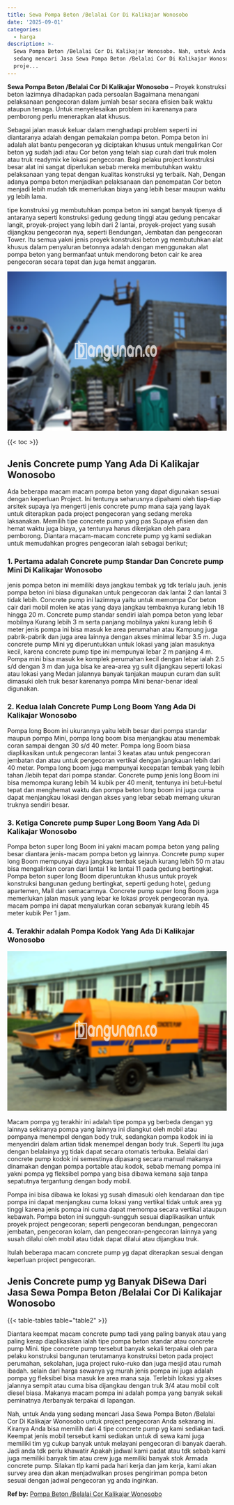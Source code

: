 ```yaml
---
title: Sewa Pompa Beton /Belalai Cor Di Kalikajar Wonosobo
date: '2025-09-01'
categories:
  - harga
description: >-
  Sewa Pompa Beton /Belalai Cor Di Kalikajar Wonosobo. Nah, untuk Anda yang
  sedang mencari Jasa Sewa Pompa Beton /Belalai Cor Di Kalikajar Wonosobo untuk
  proje...
---
```


**Sewa Pompa Beton /Belalai Cor Di Kalikajar Wonosobo** – Proyek konstruksi beton lazimnya dihadapkan pada persoalan Bagaimana menangani pelaksanaan pengecoran dalam jumlah besar secara efisien baik waktu ataupun tenaga. Untuk menyelesaikan problem ini karenanya para pemborong perlu menerapkan alat khusus.

Sebagai jalan masuk keluar dalam menghadapi problem seperti ini diantaranya adalah dengan pemakaian pompa beton. Pompa beton ini adalah alat bantu pengecoran yg diciptakan khusus untuk mengalirkan Cor beton yg sudah jadi atau Cor beton yang telah siap curah dari truk molen atau truk readymix ke lokasi pengecoran. Bagi pelaku project konstruksi besar alat ini sangat diperlukan sebab mereka membutuhkan waktu pelaksanaan yang tepat dengan kualitas konstruksi yg terbaik. Nah, Dengan adanya pompa beton menjadikan pelaksanaan dan penempatan Cor beton menjadi lebih mudah tdk memerlukan biaya yang lebih besar maupun waktu yg lebih lama.

tipe konstruksi yg membutuhkan pompa beton ini sangat banyak tipenya di antaranya seperti konstruksi gedung gedung tinggi atau gedung pencakar langit, proyek-project yang lebih dari 2 lantai, proyek-project yang susah dijangkau pengecoran nya, seperti Bendungan, Jembatan dan pengecoran Tower. Itu semua yakni jenis proyek konstruksi beton yg membutuhkan alat khusus dalam penyaluran betonnya adalah dengan menggunakan alat pompa beton yang bermanfaat untuk mendorong beton cair ke area pengecoran secara tepat dan juga hemat anggaran.

![Sewa Pompa Beton /Belalai Cor Di Kalikajar Wonosobo](/images/sewa-concrete-pump-14.png)

{{< toc >}}

## Jenis Concrete pump Yang Ada Di Kalikajar Wonosobo

Ada beberapa macam macam pompa beton yang dapat digunakan sesuai dengan keperluan Project. Ini tentunya seharusnya dipahami oleh tiap-tiap arsitek supaya iya mengerti jenis concrete pump mana saja yang layak untuk diterapkan pada project pengecoran yang sedang mereka laksanakan. Memilih tipe concrete pump yang pas Supaya efisien dan hemat waktu juga biaya, ya tentunya harus dikerjakan oleh para pemborong. Diantara macam-macam concrete pump yg kami sediakan untuk memudahkan progres pengecoran ialah sebagai berikut;

### 1\. Pertama adalah Concrete pump Standar Dan Concrete pump Mini Di Kalikajar Wonosobo

jenis pompa beton ini memiliki daya jangkau tembak yg tdk terlalu jauh. jenis pompa beton ini biasa digunakan untuk pengecoran dak lantai 2 dan lantai 3 tidak lebih. Concrete pump ini lazimnya yaitu untuk memompa Cor beton cair dari mobil molen ke atas yang daya jangkau tembaknya kurang lebih 18 hingga 20 m. Concrete pump standar sendiri ialah pompa beton yang lebar mobilnya Kurang lebih 3 m serta panjang mobilnya yakni kurang lebih 6 meter jenis pompa ini bisa masuk ke area perumahan atau Kampung juga pabrik-pabrik dan juga area lainnya dengan akses minimal lebar 3.5 m. Juga concrete pump Mini yg diperuntukkan untuk lokasi yang jalan masuknya kecil, karena concrete pump tipe ini mempunyai lebar 2 m panjang 4 m. Pompa mini bisa masuk ke komplek perumahan kecil dengan lebar ialah 2.5 s/d dengan 3 m dan juga bisa ke area-area yg sulit dijangkau seperti lokasi atau lokasi yang Medan jalannya banyak tanjakan maupun curam dan sulit dimasuki oleh truk besar karenanya pompa Mini benar-benar ideal digunakan.

### 2\. Kedua Ialah Concrete Pump Long Boom Yang Ada Di Kalikajar Wonosobo

Pompa long Boom ini ukurannya yaitu lebih besar dari pompa standar maupun pompa Mini, pompa long boom bisa menjangkau atau menembak coran sampai dengan 30 s/d 40 meter. Pompa long Boom biasa diaplikasikan untuk pengecoran lantai 3 keatas atau untuk pengecoran jembatan dan atau untuk pengecoran vertikal dengan jangkauan lebih dari 40 meter. Pompa long boom juga mempunyai kecepatan tembak yang lebih tahan /lebih tepat dari pompa standar. Concrete pump jenis long Boom ini bisa memompa kurang lebih 14 kubik per 40 menit, tentunya ini betul-betul tepat dan menghemat waktu dan pompa beton long boom ini juga cuma dapat menjangkau lokasi dengan akses yang lebar sebab memang ukuran truknya sendiri besar.

### 3\. Ketiga Concrete pump Super Long Boom Yang Ada Di Kalikajar Wonosobo

Pompa beton super long Boom ini yakni macam pompa beton yang paling besar diantara jenis-macam pompa beton yg lainnya. Concrete pump super long Boom mempunyai daya jangkau tembak sejauh kurang lebih 50 m atau bisa mengalirkan coran dari lantai 1 ke lantai 11 pada gedung bertingkat. Pompa beton super long Boom diperuntukan khusus untuk proyek konstruksi bangunan gedung bertingkat, seperti gedung hotel, gedung apartemen, Mall dan semacamnya. Concrete pump super long Boom juga memerlukan jalan masuk yang lebar ke lokasi proyek pengecoran nya. macam pompa ini dapat menyalurkan coran sebanyak kurang lebih 45 meter kubik Per 1 jam.

### 4\. Terakhir adalah Pompa Kodok Yang Ada Di Kalikajar Wonosobo

![Sewa Pompa Beton /Belalai Cor Di Kalikajar Wonosobo](/images/sewa-concrete-pump-07.png)

Macam pompa yg terakhir ini adalah tipe pompa yg berbeda dengan yg lainnya sekiranya pompa yang lainnya ini diangkut oleh mobil atau pompanya menempel dengan body truk, sedangkan pompa kodok ini ia menyendiri dalam artian tidak menempel dengan body truk. Seperti Itu juga dengan belalainya yg tidak dapat secara otomatis terbuka. Belalai dari concrete pump kodok ini semestinya dipasang secara manual makanya dinamakan dengan pompa portable atau kodok, sebab memang pompa ini yakni pompa yg fleksibel pompa yang bisa dibawa kemana saja tanpa sepatutnya tergantung dengan body mobil.

Pompa ini bisa dibawa ke lokasi yg susah dimasuki oleh kendaraan dan tipe pompa ini dapat menjangkau cuma lokasi yang vertikal tidak untuk area yg tinggi karena jenis pompa ini cuma dapat memompa secara vertikal ataupun kebawah. Pompa beton ini sungguh-sungguh sesuai diaplikasikan untuk proyek project pengecoran; seperti pengecoran bendungan, pengecoran jembatan, pengecoran kolam, dan pengecoran-pengecoran lainnya yang susah dilalui oleh mobil atau tidak dapat dilalui atau dijangkau truk.

Itulah beberapa macam concrete pump yg dapat diterapkan sesuai dengan keperluan project pengecoran.

## Jenis Concrete pump yg Banyak DiSewa Dari Jasa Sewa Pompa Beton /Belalai Cor Di Kalikajar Wonosobo

{{< table-tables table="table2" >}}

Diantara keempat macam concrete pump tadi yang paling banyak atau yang paling kerap diaplikasikan ialah tipe pompa beton standar atau concrete pump Mini. tipe concrete pump tersebut banyak sekali terpakai oleh para pelaku konstruksi bangunan terutamanya konstruksi beton pada project perumahan, sekolahan, juga project ruko-ruko dan juga mesjid atau rumah ibadah. selain dari harga sewanya yg murah jenis pompa ini juga adalah pompa yg fleksibel bisa masuk ke area mana saja. Terlebih lokasi yg akses jalannya sempit atau cuma bisa dijangkau dengan truk 3/4 atau mobil colt diesel biasa. Makanya macam pompa ini adalah pompa yang banyak sekali peminatnya /terbanyak terpakai di lapangan.

Nah, untuk Anda yang sedang mencari Jasa Sewa Pompa Beton /Belalai Cor Di Kalikajar Wonosobo untuk project pengecoran Anda sekarang ini. Kiranya Anda bisa memilih dari 4 tipe concrete pump yg kami sediakan tadi. Keempat jenis mobil tersebut kami sediakan untuk di sewa kami juga memiliki tim yg cukup banyak untuk melayani pengecoran di banyak daerah. Jadi anda tdk perlu khawatir Apakah jadwal kami padat atau tdk sebab kami juga memiliki banyak tim atau crew juga memiliki banyak stok Armada concrete pump. Silakan tlp kami pada hari kerja dan jam kerja, kami akan survey area dan akan menjadwalkan proses pengiriman pompa beton sesuai dengan jadwal pengecoran yg anda inginkan.

**Ref by:** [Pompa Beton /Belalai Cor Kalikajar Wonosobo](https://id.wikipedia.org/wiki/Pompa)

